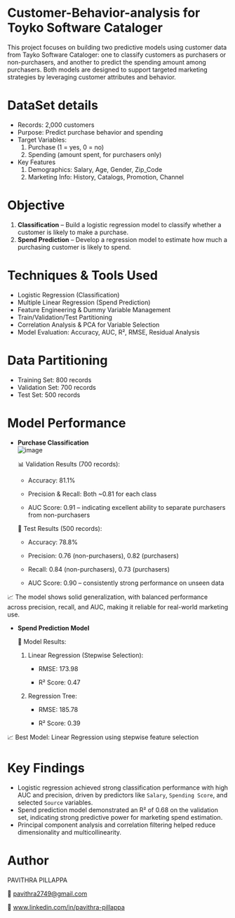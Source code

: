 # Customer-Behavior-analysis for Toyko Software Cataloger

This project focuses on building two predictive models using customer data from Tayko Software Cataloger: one to classify customers as purchasers or non-purchasers, and another to predict the spending amount among purchasers. Both models are designed to support targeted marketing strategies by leveraging customer attributes and behavior.

# DataSet details
- Records: 2,000 customers
- Purpose: Predict purchase behavior and spending
- Target Variables:
     1. Purchase (1 = yes, 0 = no)
     2. Spending (amount spent, for purchasers only)
- Key Features
   1. Demographics: Salary, Age, Gender, Zip_Code
   2. Marketing Info: History, Catalogs, Promotion, Channel

# Objective
1. **Classification** – Build a logistic regression model to classify whether a customer is likely to make a purchase.
2. **Spend Prediction** – Develop a regression model to estimate how much a purchasing customer is likely to spend.

# Techniques & Tools Used
- Logistic Regression (Classification)
- Multiple Linear Regression (Spend Prediction)
- Feature Engineering & Dummy Variable Management
- Train/Validation/Test Partitioning
- Correlation Analysis & PCA for Variable Selection
- Model Evaluation: Accuracy, AUC, R², RMSE, Residual Analysis

# Data Partitioning
  - Training Set: 800 records
  - Validation Set: 700 records
  - Test Set: 500 records

# Model Performance

- **Purchase Classification**  
![image](https://github.com/user-attachments/assets/bb42be54-4b1a-49d6-9480-d3f21b95888e)

  📊 Validation Results (700 records):

    - Accuracy: 81.1%

    - Precision & Recall: Both ~0.81 for each class

     - AUC Score: 0.91 – indicating excellent ability to separate purchasers from non-purchasers

   🧪 Test Results (500 records):

   - Accuracy: 78.8%

   - Precision: 0.76 (non-purchasers), 0.82 (purchasers)

   - Recall: 0.84 (non-purchasers), 0.73 (purchasers)

   - AUC Score: 0.90 – consistently strong performance on unseen data

📈 The model shows solid generalization, with balanced performance across precision, recall, and AUC, making it reliable for real-world marketing use.


- **Spend Prediction Model**

  🧪 Model Results:

   1. Linear Regression (Stepwise Selection):

       - RMSE: 173.98

       - R² Score: 0.47

   2. Regression Tree:

      - RMSE: 185.78

      - R² Score: 0.39

📈 Best Model: Linear Regression using stepwise feature selection

# Key Findings
- Logistic regression achieved strong classification performance with high AUC and precision, driven by predictors like `Salary`, `Spending Score`, and selected `Source` variables.
- Spend prediction model demonstrated an R² of 0.68 on the validation set, indicating strong predictive power for marketing spend estimation.
- Principal component analysis and correlation filtering helped reduce dimensionality and multicollinearity.

# Author
PAVITHRA PILLAPPA

📧 pavithra2749@gmail.com

🔗 www.linkedin.com/in/pavithra-pillappa





